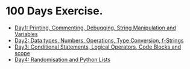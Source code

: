 # 100 Days Exercise.

* [Day1: Printing, Commenting, Debugging, String Manipulation and Variables](day1/README.md)
* [Day2: Data types, Numbers, Operations, Type Conversion, f-Strings](day2/README.md)
* [Day3: Conditional Statements, Logical Operators, Code Blocks and scope ](day3/README.md)
* [Day4: Randomisation and Python Lists ](day4/README.md)
